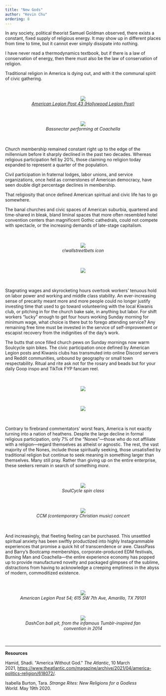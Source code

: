 ```yaml
---
title: "New Gods"
author: "Kevin Chu"
ordering: 8
---
```


<style>
    figure {
        text-align: center;
        margin-top: 3rem;
        margin-bottom: 3rem;
    }
    figcaption {
        font-style: italic;
    }
</style>

In any society, political theorist Samuel Goldman observed, there exists a constant, fixed supply of religious energy. It may show up in different places from time to time, but it cannot ever simply dissipate into nothing.

I have never read a thermodynamics textbook, but if there is a law of conservation of energy, then there must also be the law of conservation of religion.

Traditional religion in America is dying out, and with it the communal spirit of civic gathering.

<figure>
    <img src="/assets/zine/z4/new-gods/newgods1.jpeg">
    <figcaption><a href="https://www.kcrw.com/culture/shows/design-and-architecture/veterans-bring-hollywood-sizzle-to-legion-post">American Legion Post 43 (Hollywood Legion Post)</a></figcaption>
</figure>

<figure>
    <img src="/assets/zine/z4/new-gods/newgods2.jpg">
    <figcaption>Bassnectar performing at Coachella</figcaption>
</figure>

Church membership remained constant right up to the edge of the millennium before it sharply declined in the past two decades. Whereas religious participation fell by 20%, those claiming no religion today expanded to represent a quarter of the population.

Civil participation in fraternal lodges, labor unions, and service organizations, once held as cornerstones of American democracy, have seen double digit percentage declines in membership.

That religiosity that once defined American spiritual and civic life has to go somewhere.

The banal churches and civic spaces of American suburbia, quartered and time-shared in bleak, bland liminal spaces that more often resembled hotel convention centers than magnificent Gothic cathedrals, could not compete with spectacle, or the increasing demands of late-stage capitalism.

<figure>
    <img src="/assets/zine/z4/new-gods/newgods3.jpeg">
    <figcaption>r/wallstreetbets icon</figcaption>
</figure>

<figure>
    <img src="/assets/zine/z4/new-gods/newgods4.jpg">
</figure>

Stagnating wages and skyrocketing hours overtook workers’ tenuous hold on labor power and working and middle class stability. An ever-increasing sense of precarity meant more and more people could no longer justify investing time that used to go toward volunteering with the local Kiwanis club, or pitching in for the church bake sale, in anything but labor. For shift workers “lucky” enough to get four hours working Sunday morning for minimum wage, what choice is there but to forego attending service? Any remaining free time must be invested in the service of self-improvement or escapist recovery from the indignities of the day’s work.

The butts that once filled church pews on Sunday mornings now warm Soulcycle spin bikes. The civic participation once defined by American Legion posts and Kiwanis clubs has transmuted into online Discord servers and Reddit communities, unbound by geography or small town respectability. Ritual and rite ask not for the rosary and beads but for your daily Goop inspo and TikTok FYP fancam reel.

<figure>
    <img src="/assets/zine/z4/new-gods/newgods5.jpeg">
</figure>

<figure>
    <img src="/assets/zine/z4/new-gods/newgods6.jpeg">
</figure>

Contrary to firebrand commentators’ worst fears, America is not exactly turning into a nation of heathens. Despite the large decline in formal religious participation, only 7% of the “Nones”—those who do not affiliate with a religion—regard themselves as atheist or agnostic. The rest, the vast majority of the Nones, include those spiritually seeking, those unsatisfied by traditional religion but continue to seek meaning in something larger than themselves. Many still pray. Rather than giving up on the entire enterprise, these seekers remain in search of something _more_.

<figure>
    <img src="/assets/zine/z4/new-gods/newgods7.jpeg">
    <figcaption>SoulCycle spin class</figcaption>
</figure>

<figure>
    <img src="/assets/zine/z4/new-gods/newgods8.jpeg">
    <figcaption>CCM (contemporary Christian music) concert</figcaption>
</figure>

And increasingly, that fleeting feeling can be purchased. This unsettled spiritual anxiety has been swiftly productized into highly Instagrammable experiences that promise a quick hit of transcendence or awe. ClassPass and Barry’s Bootcamp memberships, corporate-produced EDM festivals, Burning Man and Coachella—the entire experience economy has popped up to provide manufactured novelty and packaged glimpses of the sublime, distractions from having to acknowledge a creeping emptiness in the abyss of modern, commoditized existence.

<figure>
    <img src="/assets/zine/z4/new-gods/newgods9.jpg">
    <figcaption>American Legion Post 54; 615 SW 7th Ave, Amarillo, TX 79101</figcaption>
</figure>

<figure>
    <img src="/assets/zine/z4/new-gods/newgods10.jpeg">
    <figcaption>DashCon ball pit, from the infamous Tumblr-inspired fan convention in 2014</figcaption>
</figure>

---

**Resources**

Hamid, Shadi. "America Without God." *The Atlantic*, 10 March 2021, <https://www.theatlantic.com/magazine/archive/2021/04/america-politics-religion/618072/>.

Isabella Burton, Tara. *Strange Rites: New Religions for a Godless World.* May 19th 2020.
